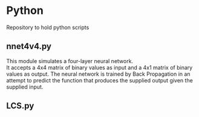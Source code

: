 # Python

Repository to hold python scripts

## nnet4v4.py

This module simulates a four-layer neural network.  
It accepts a 4x4 matrix of binary values as input and a 4x1 matrix of binary values
as output.  The neural network is trained by Back Propagation in an attempt to predict the function that
produces the supplied output given the supplied input.

## LCS.py


